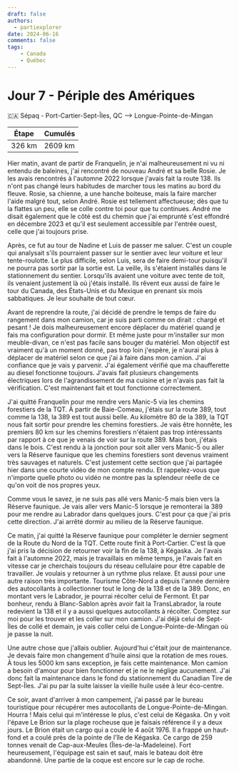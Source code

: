 ```yaml
---
draft: false
authors:
  - partiexplorer
date: 2024-06-16
comments: false
tags:
    - Canada
    - Québec
---
```


# Jour 7 - Périple des Amériques

🇨🇦 Sépaq - Port-Cartier-Sept-Îles, QC --> Longue-Pointe-de-Mingan

|  Étape  |   Cumulés   |
|---------|-------------|
|  326 km |     2609 km |

Hier matin, avant de partir de Franquelin, je n'ai malheureusement ni vu ni entendu de baleines, j'ai rencontré de nouveau André et sa belle Rosie. Je les avais rencontrés à l'automne 2022 lorsque j'avais fait la route 138. Ils n'ont pas changé leurs habitudes de marcher tous les matins au bord du fleuve. Rosie, sa chienne, a une hanche boiteuse, mais la faire marcher l'aide malgré tout, selon André. Rosie est tellement affectueuse; dès que tu la flattes un peu, elle se colle contre toi pour que tu continues. André me disait également que le côté est du chemin que j'ai emprunté s'est effondré en décembre 2023 et qu'il est seulement accessible par l'entrée ouest, celle que j'ai toujours prise.

Après, ce fut au tour de Nadine et Luis de passer me saluer. C'est un couple qui analysait s'ils pourraient passer sur le sentier avec leur voiture et leur tente-roulotte. Le plus difficile, selon Luis, sera de faire demi-tour puisqu'il ne pourra pas sortir par la sortie est. La veille, ils s'étaient installés dans le stationnement du sentier. Lorsqu'ils avaient une voiture avec tente de toit, ils venaient justement là où j'étais installé. Ils rêvent eux aussi de faire le tour du Canada, des États-Unis et du Mexique en prenant six mois sabbatiques. Je leur souhaite de tout cœur.

Avant de reprendre la route, j'ai décidé de prendre le temps de faire du rangement dans mon camion, car je suis parti comme on dirait : chargé et pesant ! Je dois malheureusement encore déplacer du matériel quand je fais ma configuration pour dormir. Et même juste pour m'installer sur mon meuble-divan, ce n'est pas facile sans bouger du matériel. Mon objectif est vraiment qu'à un moment donné, pas trop loin j'espère, je n'aurai plus à déplacer de matériel selon ce que j'ai à faire dans mon camion. J'ai confiance que je vais y parvenir. J'ai également vérifié que ma chaufferette au diesel fonctionne toujours. J'avais fait plusieurs changements électriques lors de l'agrandissement de ma cuisine et je n'avais pas fait la vérification. C'est maintenant fait et tout fonctionne correctement.

J'ai quitté Franquelin pour me rendre vers Manic-5 via les chemins forestiers de la TQT. À partir de Baie-Comeau, j'étais sur la route 389, tout comme la 138, la 389 est tout aussi belle. Au kilomètre 80 de la 389, la TQT nous fait sortir pour prendre les chemins forestiers. Je vais être honnête, les premiers 80 km sur les chemins forestiers n'étaient pas trop intéressants par rapport à ce que je venais de voir sur la route 389. Mais bon, j'étais dans le bois. C'est rendu à la jonction pour soit aller vers Manic-5 ou aller vers la Réserve faunique que les chemins forestiers sont devenus vraiment très sauvages et naturels. C'est justement cette section que j'ai partagée hier dans une courte vidéo de mon compte rendu. Et rappelez-vous que n'importe quelle photo ou vidéo ne montre pas la splendeur réelle de ce qu'on voit de nos propres yeux.

Comme vous le savez, je ne suis pas allé vers Manic-5 mais bien vers la Réserve faunique. Je vais aller vers Manic-5 lorsque je remonterai la 389 pour me rendre au Labrador dans quelques jours. C'est pour ça que j'ai pris cette direction. J'ai arrêté dormir au milieu de la Réserve faunique.

Ce matin, j'ai quitté la Réserve faunique pour compléter le dernier segment de la Route du Nord de la TQT. Cette route finit à Port-Cartier. C'est là que j'ai pris la décision de retourner voir la fin de la 138, à Kégaska. Je l'avais fait à l'automne 2022, mais je travaillais en même temps, je l'avais fait en vitesse car je cherchais toujours du réseau cellulaire pour être capable de travailler. Je voulais y retourner à un rythme plus relaxe. Et aussi pour une autre raison très importante. Tourisme Côte-Nord a depuis l'année dernière des autocollants à collectionner tout le long de la 138 et de la 389. Donc, en montant vers le Labrador, je pourrai récolter celui de Fermont. Et par bonheur, rendu à Blanc-Sablon après avoir fait la TransLabrador, la route redevient la 138 et il y a aussi quelques autocollants à récolter. Comptez sur moi pour les trouver et les coller sur mon camion. J'ai déjà celui de Sept-Îles de collé et demain, je vais coller celui de Longue-Pointe-de-Mingan où je passe la nuit.

Une autre chose que j'allais oublier. Aujourd'hui c'était jour de maintenance. Je devais faire mon changement d'huile ainsi que la rotation de mes roues. À tous les 5000 km sans exception, je fais cette maintenance. Mon camion a besoin d'amour pour bien fonctionner et je ne le néglige aucunement. J'ai donc fait la maintenance dans le fond du stationnement du Canadian Tire de Sept-Îles. J'ai pu par la suite laisser la vieille huile usée à leur éco-centre.

Ce soir, avant d'arriver à mon campement, j'ai passé par le bureau touristique pour récupérer mes autocollants de Longue-Pointe-de-Mingan. Hourra ! Mais celui qui m'intéresse le plus, c'est celui de Kégaska. On y voit l'épave Le Brion sur la plage rocheuse que je faisais référence il y a deux jours. Le Brion était un cargo qui a coulé le 4 août 1976. Il a frappé un haut-fond et a coulé près de la pointe de l'île de Kégaska. Ce cargo de 259 tonnes venait de Cap-aux-Meules (Îles-de-la-Madeleine). Fort heureusement, l'équipage est sain et sauf, mais le bateau doit être abandonné. Une partie de la coque est encore sur le cap de roche.
